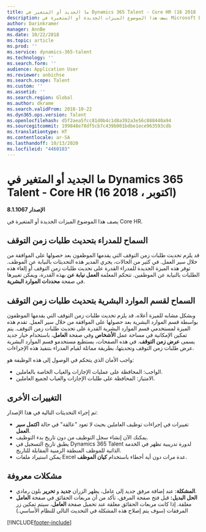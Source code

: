 ```yaml
---
title: ما الجديد أو المتغير في Dynamics 365 Talent - Core HR (16 اكتوبر ، 2018)
description: يصف هذا الموضوع الميزات الجديدة أو المتغيرة في Microsoft Dynamics 365 Talent - Core HR.
author: Darinkramer
manager: AnnBe
ms.date: 10/22/2018
ms.topic: article
ms.prod: ''
ms.service: dynamics-365-talent
ms.technology: ''
ms.search.form: ''
audience: Application User
ms.reviewer: anbichse
ms.search.scope: Talent
ms.custom: ''
ms.assetid: ''
ms.search.region: Global
ms.author: dkrame
ms.search.validFrom: 2018-10-22
ms.dyn365.ops.version: Talent
ms.openlocfilehash: d5f2aea5fcc81d0b4c1d8a392a3e56c888440a94
ms.sourcegitcommit: 199848e78df5cb7c439b001bdbe1ece963593cdb
ms.translationtype: HT
ms.contentlocale: ar-SA
ms.lasthandoff: 10/13/2020
ms.locfileid: "4460183"
---
```

# <a name="whats-new-or-changed-in-dynamics-365-talent---core-hr-october-16-2018"></a>ما الجديد أو المتغير في Dynamics 365 Talent - Core HR (16 اكتوبر ، 2018)

**الإصدار 8.1.1067**

يصف هذا الموضوع الميزات الجديدة أو المتغيرة في Core HR.

## <a name="allow-managers-to-update-time-off-requests"></a>السماح للمدراء بتحديث طلبات زمن التوقف

قد يلزم تحديث طلبات زمن التوقف التي يقدمها الموظفون بعد حصولها على الموافقة من خلال سير العمل. في كثير من الحالات، يجري المدير هذه التحديثات بالنيابة عن الموظف. توفر هذه الميزة الجديدة للمدراء القدرة على تحديث طلبات زمن التوقف أو إلغاء هذه الطلبات بالنيابة عن الموظفين. تتحكم المعلمة **العمل نيابة عن** بهذه القدرة، ويمكن تغييرها في صفحة **محددات الموارد البشرية**. 
 
## <a name="allow-hr-to-update-time-off-requests"></a>السماح لقسم الموارد البشرية بتحديث طلبات زمن التوقف

وبشكل مشابه للميزة أعلاه، قد يلزم تحديث طلبات زمن التوقف التي يقدمها الموظفون بواسطة قسم الموارد البشرية بعد حصولها على الموافقة من خلال سير العمل. تقدم هذه الميزة لمستخدمي قسم الموارد البشرية القدرة على تحديث طلبات زمن التوقف. يتم تمكين الإمكانية في مساحة عمل **الأشخاص** وفي صفحة **العامل**، باستخدام خيار جديد يسمى **عرض زمن التوقف‬**. في هذه الصفحات، يستطيع مستخدمو قسم الموارد البشرية عرض طلبات زمن التوقف وتحديثها، بطريقة مماثلة لقيام المدراء بتنفيذ هذه الإجراءات.

واجب الأمان الذي يتحكم في الوصول إلى هذه الوظيفة هو:
- الواجب: المحافظة على عمليات الإجازات والغياب الخاصة بالعاملين.
- الامتياز: المحافظة على طلبات الإجازات والغياب لجميع العاملين.

## <a name="other-changes"></a>التغييرات الأخرى
تم إجراء التحديثات التالية في هذا الإصدار:
- تغييرات في إجراءات توظيف العاملين بحيث لا تعود "عالقة" في حالة **اكتمل سير العمل‬**.
- يمكنك الآن إنشاء سجل التوظيف من دون تاريخ بدء التوظيف.
- يطبق تاريخ التسجيل في Dynamics 365 Talent لدورة تدريبية تظهر في الخدمة الذاتية للموظف المنطقة الزمنية المقابلة للتاريخ.
- يمكن استيراد ملفات Excel عدة مرات دون أية أخطاء باستخدام **كيان الموظف‬**.

## <a name="known-issue"></a>مشكلات معروفة​

- **المشكلة**: عند إضافة مرفق جديد إلى عامل، يظهر الزران **جديد** و **تحرير** بلون رمادي. 
- **الحل البديل:** قبل فتح صفحة المرفق، تأكد من أن مربعات الحقائق في صفحة **العامل** مغلقة. إذا كانت مربعات الحقائق مغلقة عند تحميل صفحة **العامل**، سيتم تمكين زر المرفقات (سوف يتم إصلاح هذه المشكلة في التحديث التالي للنظام الأساسي.)


[!INCLUDE[footer-include](../includes/footer-banner.md)]